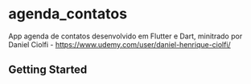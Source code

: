 # agenda_contatos

App agenda de contatos desenvolvido em Flutter e Dart, minitrado por Daniel Ciolfi - https://www.udemy.com/user/daniel-henrique-ciolfi/

## Getting Started

